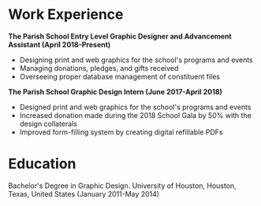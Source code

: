 # Work Experience
**The Parish School
Entry Level Graphic Designer and Advancement Assistant (April 2018-Present)**
- Designing print and web graphics for the school's programs and events
- Managing donations, pledges, and gifts received
- Overseeing proper database management of constituent files

**The Parish School
Graphic Design Intern (June 2017-April 2018)**
- Designed print and web graphics for the school's programs and events
- Increased donation made during the 2018 School Gala by 50% with the design collaterals
- Improved form-filling system by creating digital refillable PDFs

# Education
Bachelor's Degree in Graphic Design. University of Houston, Houston, Texas, United States (January 2011-May 2014)
